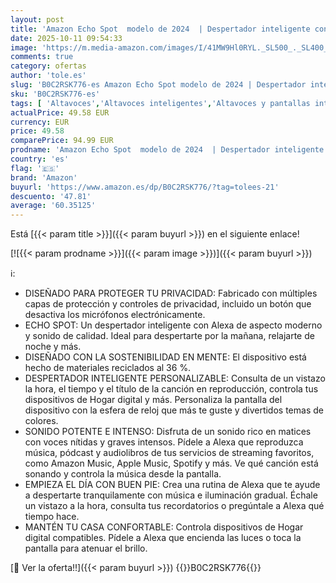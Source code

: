 ```yaml
---
layout: post
title: 'Amazon Echo Spot  modelo de 2024  | Despertador inteligente con sonido de calidad y Alexa | Blanco'
date: 2025-10-11 09:54:33
image: 'https://m.media-amazon.com/images/I/41MW9Hl0RYL._SL500_._SL400_.jpg'
comments: true
category: ofertas
author: 'tole.es'
slug: 'B0C2RSK776-es Amazon Echo Spot modelo de 2024 | Despertador inteligente...'
sku: 'B0C2RSK776-es'
tags: [ 'Altavoces','Altavoces inteligentes','Altavoces y pantallas inteligentes Echo','Arborist Merchandising Root','Dispositivos Amazon','Dispositivos Amazon y Accesorios','Dispositivos Amazon y accesorios','Echo Spot','Electrónica','Equipos de audio y Hi-Fi','Self Service','Special Features Stores','alexa','amazon','e97153f7-7531-4959-bcaa-edabbf48d7f8_0','e97153f7-7531-4959-bcaa-edabbf48d7f8_3801','e97153f7-7531-4959-bcaa-edabbf48d7f8_5301','echo','🇪🇸', ]
actualPrice: 49.58 EUR
currency: EUR
price: 49.58
comparePrice: 94.99 EUR
prodname: 'Amazon Echo Spot  modelo de 2024  | Despertador inteligente con sonido de calidad y Alexa | Blanco'
country: 'es'
flag: '🇪🇸'
brand: 'Amazon'
buyurl: 'https://www.amazon.es/dp/B0C2RSK776/?tag=tolees-21'
descuento: '47.81'
average: '60.35125'
---
```


Está [{{< param title >}}]({{< param buyurl >}}) en el siguiente enlace!

[![{{< param prodname >}}]({{< param image >}})]({{< param buyurl >}})

ℹ️:

- DISEÑADO PARA PROTEGER TU PRIVACIDAD: Fabricado con múltiples capas de protección y controles de privacidad, incluido un botón que desactiva los micrófonos electrónicamente.
- ECHO SPOT: Un despertador inteligente con Alexa de aspecto moderno y sonido de calidad. Ideal para despertarte por la mañana, relajarte de noche y más.
- DISEÑADO CON LA SOSTENIBILIDAD EN MENTE: El dispositivo está hecho de materiales reciclados al 36 %.
- DESPERTADOR INTELIGENTE PERSONALIZABLE: Consulta de un vistazo la hora, el tiempo y el título de la canción en reproducción, controla tus dispositivos de Hogar digital y más. Personaliza la pantalla del dispositivo con la esfera de reloj que más te guste y divertidos temas de colores.
- SONIDO POTENTE E INTENSO: Disfruta de un sonido rico en matices con voces nítidas y graves intensos. Pídele a Alexa que reproduzca música, pódcast y audiolibros de tus servicios de streaming favoritos, como Amazon Music, Apple Music, Spotify y más. Ve qué canción está sonando y controla la música desde la pantalla.
- EMPIEZA EL DÍA CON BUEN PIE: Crea una rutina de Alexa que te ayude a despertarte tranquilamente con música e iluminación gradual. Échale un vistazo a la hora, consulta tus recordatorios o pregúntale a Alexa qué tiempo hace.
- MANTÉN TU CASA CONFORTABLE: Controla dispositivos de Hogar digital compatibles. Pídele a Alexa que encienda las luces o toca la pantalla para atenuar el brillo.

[🛒 Ver la oferta!!]({{< param buyurl >}})
{{<world>}}B0C2RSK776{{</world>}}
